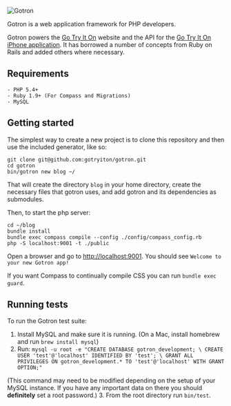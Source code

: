 ![Gotron](http://assets.gotryiton.com/img/gotron/ff91430392/logo-m.png)

Gotron is a web application framework for PHP developers.

Gotron powers the [Go Try It On](http://www.gotryiton.com) website and the API for the [Go Try It On iPhone application](https://itunes.apple.com/us/app/go-try-it-on/id398392143?mt=8). It has borrowed a number of concepts from Ruby on Rails and added others where necessary.

## Requirements
    - PHP 5.4+
    - Ruby 1.9+ (For Compass and Migrations)
    - MySQL

## Getting started

The simplest way to create a new project is to clone this repository and then use the included generator, like so:

    git clone git@github.com:gotryiton/gotron.git
    cd gotron
    bin/gotron new blog ~/

That will create the directory `blog` in your home directory, create the necessary files that gotron uses, and add gotron and its dependencies as submodules.

Then, to start the php server:

    cd ~/blog
    bundle install
    bundle exec compass compile --config ./config/compass_config.rb
    php -S localhost:9001 -t ./public

Open a browser and go to [http://localhost:9001](http://localhost:9001). You should see `Welcome to your new Gotron app!`

If you want Compass to continually compile CSS you can run `bundle exec guard`.

## Running tests

To run the Gotron test suite:

  1. Install MySQL and make sure it is running. (On a Mac, install homebrew and run `brew install mysql`)
  2. Run:
    ```
    mysql -u root -e "CREATE DATABASE gotron_development; \
      CREATE USER 'test'@'localhost' IDENTIFIED BY 'test'; \
      GRANT ALL PRIVILEGES ON gotron_development.* TO 'test'@'localhost' WITH GRANT OPTION;"
    ```

   (This command may need to be modified depending on the setup of your MySQL instance. If you have any important data on there you should **definitely** set a root password.)
  3. From the root directory run `bin/test`.
